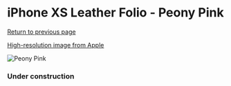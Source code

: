 # iPhone XS Leather Folio - Peony Pink

[Return to previous page](/iphone_x)

[High-resolution image from Apple](https://store.storeimages.cdn-apple.com/8756/as-images.apple.com/is/MRX12?wid=4500&hei=4500&fmt=png)

<div style="width: 384px"><img src="/everyphone/MRX12.png" alt="Peony Pink"></div>

### Under construction
